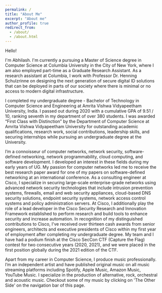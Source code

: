```yaml
---
permalink: /
title: "About Me"
excerpt: "About me"
author_profile: true
redirect_from:
  - /about/
  - /about.html
---
```


Hello!

I'm Abhilash. I'm currently a pursuing a Master of Science degree in Computer Science at Columbia University in the City of New York, where I am also employed part-time as a Graduate Research Assistant. As a research assistant at Columbia, I work with Professor Dr. Henning Schulzrinne on designing the next generation of secure digital ID solutions that can be deployed in parts of our society where there is minimal or no access to modern digital infrastructure. 

I completed my undergraduate degree - Bachelor of Technology in Computer Science and Engineering at Amrita Vishwa Vidyapeetham University, India. I passed out during 2020 with a cumulative GPA of 9.51 / 10, ranking seventh in my department of over 380 students. I was awarded “First Class with Distinction” by the Department of Computer Science at Amrita Vishwa Vidyapeetham University for outstanding academic qualifications, research work, social contributions, leadership skills, and securing internships while pursuing an undergraduate degree at the University.

I’m a connoisseur of computer networks, network security, software-defined networking, network programmability, cloud computing, and software development. I developed an interest in these fields during my early years of UG. My passion for computer networks led me to receive the best research paper award for one of my papers on software-defined networking at an international conference. As a consulting engineer at Cisco, I specialize in securing large-scale enterprise-grade networks using advanced network security technologies that include intrusion prevention systems, firewalls, email and web security appliances, cloud-based DNS security solutions, endpoint security systems, network access control systems and policy administration servers. At Cisco, I additionally play the role of a lead developer in the Cisco Security Research and Innovation Framework established to perform research and build tools to enhance security and increase automation. In recognition of my distinguished contributions to Cisco, I've received over thirteen cash awards from senior engineers, architects and executive presidents of Cisco within my first year of employment after completing my undergraduate degree. My team and I have had a podium finish at the Cisco SecCon CTF (Capture the Flag) contest for two consecutive years (2020, 2021), and we were placed in the first position globally during the 2021 edition of the CTF.

Apart from my career in Computer Science, I produce music professionally. I’m an independent artist and have published original music on all music streaming platforms including Spotify, Apple Music, Amazon Music, YouTube Music. I specialize in the production of alternative, rock, orchestral and acoustic music. Checkout 
some of my music by clicking on 'The Other Side' on the navigation bar of this page.
